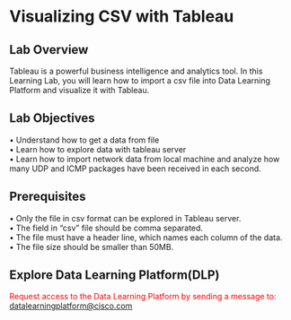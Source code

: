 # Visualizing CSV with Tableau

## Lab Overview

Tableau is a powerful business intelligence and analytics tool. In this Learning Lab, you will learn how to import a csv file into Data Learning Platform and visualize it with Tableau.

## Lab Objectives 
•	Understand how to get a data from file<br>
•	Learn how to explore data with tableau server<br>
•	Learn how to import network data from local machine and analyze how many UDP and ICMP packages have been received in each second.<br>

## Prerequisites

•	Only the file in csv format can be explored in Tableau server.<br>
•	The field in “csv” file should be comma separated.<br>
•	The file must have a header line, which names each column of the data.<br>
•	The file size should be smaller than 50MB.<br>


## Explore Data Learning Platform(DLP)

<font color='red'>Request access to the Data Learning Platform by sending a message to:</font> [datalearningplatform@cisco.com](mailto:datalearningplatform@cisco.com)
